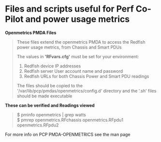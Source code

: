 # Files and scripts useful for Perf Co-Pilot and power usage metrics
 
**Openmetrics PMDA Files**
> These files extend the openmetrics PMDA to access the Redfish power usage
> metrics, from Chassis and Smart PDUs
> 
> The values in **'RFvars.cfg'** must be set for your environment:
> 1) Redfish device IP addresses
> 2) Redfish server User account name and password
> 3) Redfish URLs for both Chassis Power and Smart PDU readings 
> 
> The files should be copied to the '/var/lib/pcp/pmdas/openmetrics/config.d'
> directory and the '.sh' files should be made executable
>    
**These can be verified and Readings viewed**  
> $ pminfo openmetrics | grep watts  
> $ pmrep openmetrics.RFchassis openmetrics.RFpdu1 openmetrics.RFpdu2  

For more info on PCP PMDA-OPENMETRICS see the man page
